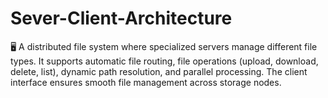 # Sever-Client-Architecture
🖥️ A distributed file system where specialized servers manage different file types. It supports automatic file routing, file operations (upload, download, delete, list), dynamic path resolution, and parallel processing. The client interface ensures smooth file management across storage nodes.

